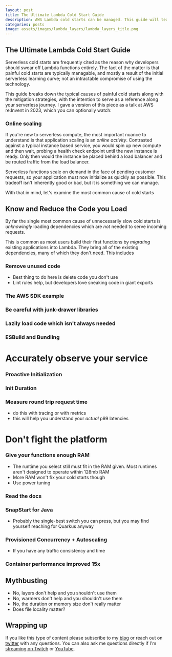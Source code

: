 ```yaml
---
layout: post
title: The Ultimate Lambda Cold Start Guide 
description: AWS Lambda cold starts can be managed. This guide will teach you how to minimize and optimize your AWS Lambda cold starts, as well as bust several cold start myths 
categories: posts
image: assets/images/lambda_layers/lambda_layers_title.png
---
```


## The Ultimate Lambda Cold Start Guide
Serverless cold starts are frequently cited as the reason why developers should swear off Lambda functions entirely. The fact of the matter is that painful cold starts are typically managable, and mostly a result of the initial serverless learning curve; not an intractable compromise of using the technology.

This guide breaks down the typical causes of painful cold starts along with the mitigation strategies, with the intention to serve as a reference along your serverless journey. I gave a version of this piece as a talk at AWS re:Invent in 2023, which you can optionally watch:

### Online scaling
If you're new to serverless compute, the most important nuance to understand is that application scaling is an _online activity_. Contrasted against a typical instance based service, you would spin up new compute and then wait, probing a health check endpoint until the new instance is ready. Only then would the instance be placed behind a load balancer and be routed traffic from the load balancer.

Serverless functions scale on demand in the face of pending customer requests, so your application must now initialize as quickly as possible. This tradeoff isn't inherently good or bad, but it is something we can manage.


With that in mind, let's examine the most common cause of cold starts

## Know and Reduce the Code you Load
By far the single most common cause of unnecessarily slow cold starts is *unknowingly* loading dependencies which are *not* needed to serve incoming requests.

This is common as most users build their first functions by *migrating* existing applications into Lambda. They bring all of the existing dependencies, many of which they don't need. This includes


### Remove unused code
- Best thing to do here is delete code you don't use
- Lint rules help, but developers love sneaking code in giant exports

### The AWS SDK example
### Be careful with junk-drawer libraries
### Lazily load code which isn't always needed
### ESBuild and Bundling

# Accurately observe your service

### Proactive Initialization
### Init Duration
### Measure round trip request time
- do this with tracing or with metrics
- this will help you understand your *actual* p99 latencies

# Don't fight the platform

### Give your functions enough RAM
- The runtime you select still must fit in the RAM given. Most runtimes aren't designed to operate within 128mb RAM
- More RAM won't fix your cold starts though
- Use power tuning

### Read the docs

### SnapStart for Java
- Probably the single-best switch you can press, but you may find yourself reaching for Quarkus anyway

### Provisioned Concurrency + Autoscaling
- If you have any traffic consistency and time

### Container performance improved 15x


## Mythbusting
- No, layers don't help and you shouldn't use them
- No, warmers don't help and you shouldn't use them
- No, the duration or memory size don't really matter
- Does file locality matter?


## Wrapping up

If you like this type of content please subscribe to my [blog](https://aaronstuyvenberg.com) or reach out on [twitter](https://twitter.com/astuyve) with any questions. You can also ask me questions directly if I'm [streaming on Twitch](twitch.tv/aj_stuyvenberg) or [YouTube](https://www.youtube.com/channel/UCsWwWCit5Y_dqRxEFizYulw).
